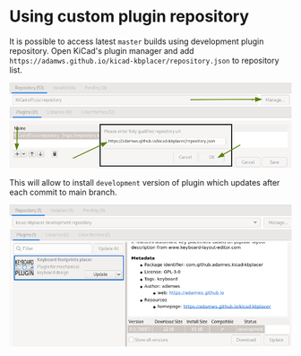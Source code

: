 # Using custom plugin repository

It is possible to access latest `master` builds using development plugin repository.
Open KiCad's plugin manager and add `https://adamws.github.io/kicad-kbplacer/repository.json`
to repository list.

![custom-repository-1](../resources/custom-repository-1.png)
![custom-repository-2](../resources/custom-repository-2.png)

This will allow to install `development` version of plugin which updates after each commit to main branch.

![custom-repository-3](../resources/custom-repository-3.png)

